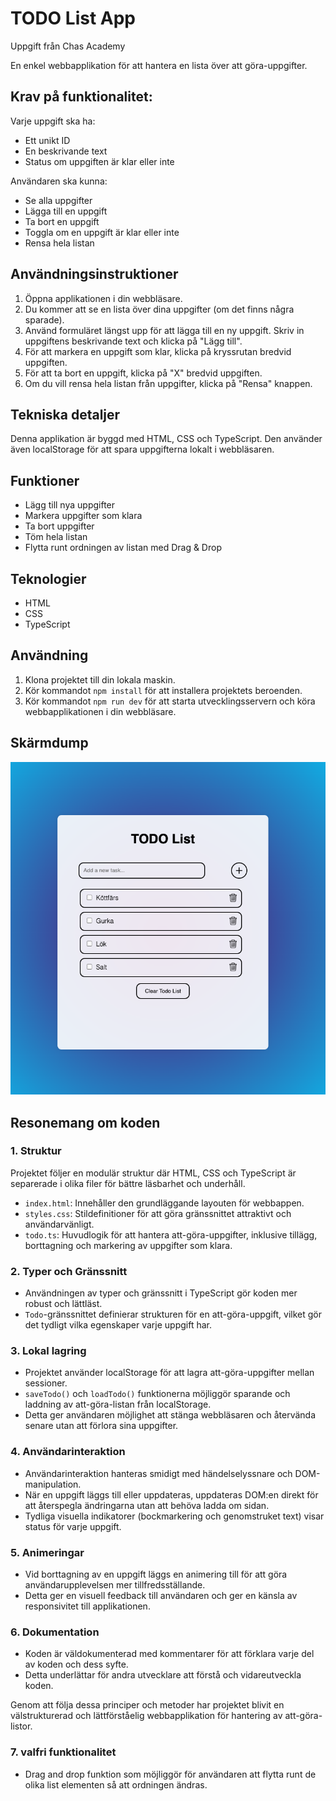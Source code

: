# TODO List App

Uppgift från Chas Academy

En enkel webbapplikation för att hantera en lista över att göra-uppgifter.

## Krav på funktionalitet:

Varje uppgift ska ha:
- Ett unikt ID
- En beskrivande text
- Status om uppgiften är klar eller inte

Användaren ska kunna:
- Se alla uppgifter
- Lägga till en uppgift
- Ta bort en uppgift
- Toggla om en uppgift är klar eller inte
- Rensa hela listan

## Användningsinstruktioner

1. Öppna applikationen i din webbläsare.
2. Du kommer att se en lista över dina uppgifter (om det finns några sparade).
3. Använd formuläret längst upp för att lägga till en ny uppgift. Skriv in uppgiftens beskrivande text och klicka på "Lägg till".
4. För att markera en uppgift som klar, klicka på kryssrutan bredvid uppgiften.
5. För att ta bort en uppgift, klicka på "X" bredvid uppgiften.
6. Om du vill rensa hela listan från uppgifter, klicka på "Rensa" knappen.

## Tekniska detaljer

Denna applikation är byggd med HTML, CSS och TypeScript. Den använder även localStorage för att spara uppgifterna lokalt i webbläsaren.



## Funktioner

- Lägg till nya uppgifter
- Markera uppgifter som klara
- Ta bort uppgifter
- Töm hela listan
- Flytta runt ordningen av listan med Drag & Drop

## Teknologier

- HTML
- CSS
- TypeScript

## Användning

1. Klona projektet till din lokala maskin.
2. Kör kommandot `npm install` för att installera projektets beroenden.
3. Kör kommandot `npm run dev` för att starta utvecklingsservern och köra webbapplikationen i din webbläsare.


## Skärmdump

![Skärmdump av TODO List App](/src/images/screenshot.png)

## Resonemang om koden

### 1. Struktur

Projektet följer en modulär struktur där HTML, CSS och TypeScript är separerade i olika filer för bättre läsbarhet och underhåll.

- `index.html`: Innehåller den grundläggande layouten för webbappen.
- `styles.css`: Stildefinitioner för att göra gränssnittet attraktivt och användarvänligt.
- `todo.ts`: Huvudlogik för att hantera att-göra-uppgifter, inklusive tillägg, borttagning och markering av uppgifter som klara.

### 2. Typer och Gränssnitt

- Användningen av typer och gränssnitt i TypeScript gör koden mer robust och lättläst.
- `Todo`-gränssnittet definierar strukturen för en att-göra-uppgift, vilket gör det tydligt vilka egenskaper varje uppgift har.

### 3. Lokal lagring

- Projektet använder localStorage för att lagra att-göra-uppgifter mellan sessioner.
- `saveTodo()` och `loadTodo()` funktionerna möjliggör sparande och laddning av att-göra-listan från localStorage.
- Detta ger användaren möjlighet att stänga webbläsaren och återvända senare utan att förlora sina uppgifter.

### 4. Användarinteraktion

- Användarinteraktion hanteras smidigt med händelselyssnare och DOM-manipulation.
- När en uppgift läggs till eller uppdateras, uppdateras DOM:en direkt för att återspegla ändringarna utan att behöva ladda om sidan.
- Tydliga visuella indikatorer (bockmarkering och genomstruket text) visar status för varje uppgift.

### 5. Animeringar

- Vid borttagning av en uppgift läggs en animering till för att göra användarupplevelsen mer tillfredsställande.
- Detta ger en visuell feedback till användaren och ger en känsla av responsivitet till applikationen.

### 6. Dokumentation

- Koden är väldokumenterad med kommentarer för att förklara varje del av koden och dess syfte.
- Detta underlättar för andra utvecklare att förstå och vidareutveckla koden.

Genom att följa dessa principer och metoder har projektet blivit en välstrukturerad och lättförståelig webbapplikation för hantering av att-göra-listor.

### 7. valfri funktionalitet

- Drag and drop funktion som möjliggör för användaren att flytta runt de olika list elementen så att ordningen ändras.